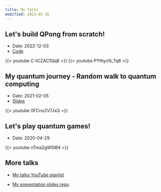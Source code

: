 ```yaml
---
title: My Talks
modified: 2023-02-26
---
```


## Let's build QPong from scratch!

- Date: 2022-12-03
- [Code](https://github.com/QPong/qpong-livestream/tree/reference)

{{< youtube C-tCZAC1Qq8 >}}
{{< youtube PYthycN_Tq8 >}}


## My quantum journey - Random walk to quantum computing

- Date: 2021-02-05
- [Slides](https://slides.com/huangjunye/random-walk-to-quantum-computing-long-version)

{{< youtube 0FCno2V7JxQ >}}

## Let's play quantum games!

- Date: 2020-04-29

{{< youtube nTma2gWSlB4 >}}

## More talks

- [My talks YouTube playlist](https://www.youtube.com/playlist?list=PLk_1hMwPuLvdmafW1MjUQ2vInI1IhhR6K)

- [My presentation slides repo](https://github.com/HuangJunye/presentations)